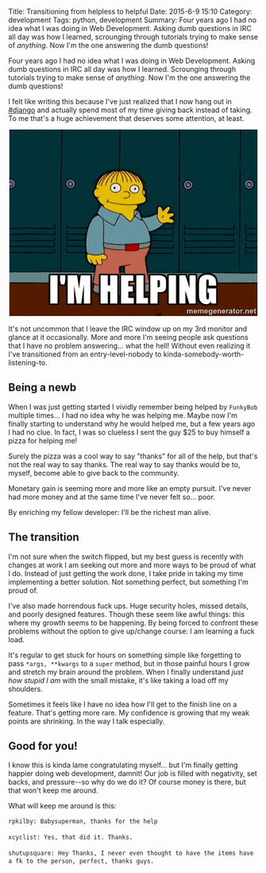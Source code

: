 Title: Transitioning from helpless to helpful
Date: 2015-6-9 15:10
Category: development
Tags: python, development
Summary: Four years ago I had no idea what I was doing in Web Development. Asking dumb questions in IRC all day was how I learned, scrounging through tutorials trying to make sense of <i>anything</i>. Now I'm the one answering the dumb questions!

Four years ago I had no idea what I was doing in Web Development. Asking dumb questions in IRC all day was how I 
learned. Scrounging through tutorials trying to make sense of <i>anything</i>. Now I'm the one answering the dumb 
questions!

I felt like writing this because I've just realized that I now hang out in [#django](irc://irc.freenode.net/django) 
and actually spend most of my time giving back instead of taking. To me that's a huge achievement that deserves some
attention, at least.

<p align="center" class="image-wrapper">
    <img src="images/im_helping.jpg" alt="I'm helping!"><br>
</p>

It's not uncommon that I leave the IRC window up on my 3rd monitor and glance at it occasionally. More and more I'm 
seeing people ask questions that I have no problem answering... what the hell! Without even realizing it I've 
transitioned from an entry-level-nobody to kinda-somebody-worth-listening-to.


## Being a newb

When I was just getting started I vividly remember being helped by `FunkyBob` multiple times... I had no idea why he was
helping me. Maybe now I'm finally starting to understand why he would helped me, but a few years ago I had no clue. In 
fact, I was so clueless I sent the guy $25 to buy himself a pizza for helping me!

Surely the pizza was a cool way to say "thanks" for all of the help, but that's not the real way to say thanks. The real
way to say thanks would be to, myself, become able to give back to the community. 

Monetary gain is seeming more and more like an empty pursuit. I've never had more money and at the same time I've never
felt so... poor.

By enriching my fellow developer: I'll be the richest man alive.


## The transition

I'm not sure when the switch flipped, but my best guess is recently with changes at work I am seeking out more and more
ways to be proud of what I do. Instead of just getting the work done, I take pride in taking my time implementing a 
better solution. Not something perfect, but something I'm proud of.

I've also made horrendous fuck ups. Huge security holes, missed details, and poorly designed features. Though these seem
like awful things: this where my growth seems to be happening. By being forced to confront these problems without the 
option to give up/change course: I am learning a fuck load.

It's regular to get stuck for hours on something simple like forgetting to pass `*args, **kwargs` to a `super` method,
but in those painful hours I grow and stretch my brain around the problem. When I finally understand *just how stupid 
I am* with the small mistake, it's like taking a load off my shoulders.

Sometimes it feels like I have no idea how I'll get to the finish line on a feature. That's getting more rare. My 
confidence is growing that my weak points are shrinking. In the way I talk especially.


## Good for you!

I know this is kinda lame congratulating myself... but I'm finally getting happier doing web development, damnit! Our 
job is filled with negativity, set backs, and pressure--so why do we do it? Of course money is there, but that won't keep
me around. 

What will keep me around is this:

```text
rpkilby: Babysuperman, thanks for the help

xcyclist: Yes, that did it. Thanks.

shutupsquare: Hey Thanks, I never even thought to have the items have a fk to the person, perfect, thanks guys.
```
